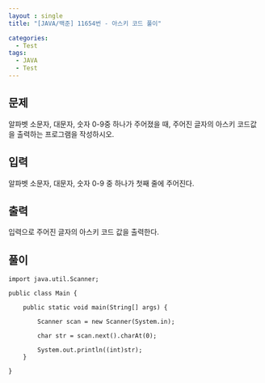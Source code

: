 ```yaml
---
layout : single
title: "[JAVA/백준] 11654번 - 아스키 코드 풀이"

categories:
  - Test
tags:
  - JAVA
  - Test
---
```



## 문제

알파벳 소문자, 대문자, 숫자 0-9중 하나가 주어졌을 때, 주어진 글자의 아스키 코드값을 출력하는 프로그램을 작성하시오.

## 입력

알파벳 소문자, 대문자, 숫자 0-9 중 하나가 첫째 줄에 주어진다.

## 출력

입력으로 주어진 글자의 아스키 코드 값을 출력한다.

## 풀이
~~~
import java.util.Scanner;

public class Main {

	public static void main(String[] args) {
				
		Scanner scan = new Scanner(System.in);
		
		char str = scan.next().charAt(0);
		
		System.out.println((int)str);
	}
	
}
~~~

